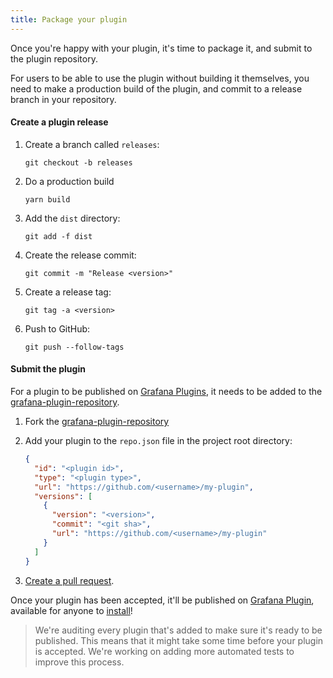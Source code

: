 ```yaml
---
title: Package your plugin
---
```


Once you're happy with your plugin, it's time to package it, and submit to the plugin repository.

For users to be able to use the plugin without building it themselves, you need to make a production build of the plugin, and commit to a release branch in your repository.

#### Create a plugin release

1. Create a branch called `releases`:
   ```
   git checkout -b releases
   ```

1. Do a production build
   ```
   yarn build
   ```

1. Add the `dist` directory:
   ```
   git add -f dist
   ```

1. Create the release commit:
   ```
   git commit -m "Release <version>"
   ```

1. Create a release tag:
   ```
   git tag -a <version>
   ```

1. Push to GitHub:
   ```
   git push --follow-tags
   ```

#### Submit the plugin

For a plugin to be published on [Grafana Plugins](https://grafana.com/grafana/plugins), it needs to be added to the [grafana-plugin-repository](https://github.com/grafana/grafana-plugin-repository).

1. Fork the [grafana-plugin-repository](https://github.com/grafana/grafana-plugin-repository)

1. Add your plugin to the `repo.json` file in the project root directory:
   ```json
   {
     "id": "<plugin id>",
     "type": "<plugin type>",
     "url": "https://github.com/<username>/my-plugin",
     "versions": [
       {
         "version": "<version>",
         "commit": "<git sha>",
         "url": "https://github.com/<username>/my-plugin"
       }
     ]
   }
   ```

1. [Create a pull request](https://github.com/grafana/grafana-plugin-repository/pull/new/master).

Once your plugin has been accepted, it'll be published on [Grafana Plugin](https://grafana.com/grafana/plugins), available for anyone to [install](https://grafana.com/docs/grafana/latest/plugins/installation)!

> We're auditing every plugin that's added to make sure it's ready to be published. This means that it might take some time before your plugin is accepted. We're working on adding more automated tests to improve this process.

